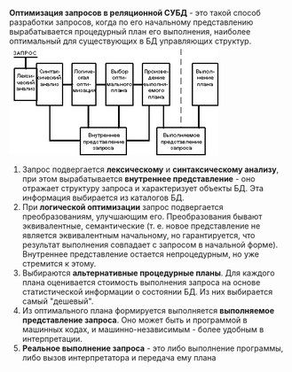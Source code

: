 **Оптимизация запросов в реляционной СУБД** - это такой способ разработки запросов, когда по его начальному представлению вырабатывается процедурный план его выполнения, наиболее оптимальный для существующих в БД управляющих структур.  
![Обработка запроса](../Pictures/11_01.%20Обработка%20запроса.png)  
1. Запрос подвергается **лексическому** и **синтаксическому анализу**, при этом вырабатывается **внутреннее представление** - оно отражает структуру запроса и характеризует объекты БД. Эта информация выбирается из каталогов БД.
2. При **логической оптимизации** запрос подвергается преобразованиям, улучшающим его. Преобразования бывают эквивалентные, семантические (т. е. новое представление не является эквивалентным начальному, но гарантируется, что результат выполнения совпадает с запросом в начальной форме). Внутреннее представление остается непроцедурным, но уже стремится к этому.
3. Выбираются **альтернативные процедурные планы**. Для каждого плана оценивается стоимость выполнения запроса на основе статистической информации о состоянии БД. Из них выбирается самый "дешевый". 
4. Из оптимального плана формируется выполняется **выполняемое представление запроса**. Оно может быть и программой в машинных кодах, и машинно-независимым - более удобным в интерпретации.
5. **Реальное выполнение запроса** - это либо выполнение программы, либо вызов интерпретатора и передача ему плана